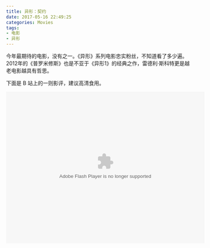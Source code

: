 ```yaml
---
title: 异形：契约
date: 2017-05-16 22:49:25
categories: Movies
tags:
- 电影
- 异形
---
```


今年最期待的电影，没有之一。《异形》系列电影忠实粉丝，不知道看了多少遍。2012年的《普罗米修斯》也是不亚于《异形1》的经典之作，雷德利·斯科特更是越老电影越具有哲思。

<!--more-->

下面是 B 站上的一则影评，建议高清食用。

<embed height="415" width="544" quality="high" allowfullscreen="true" type="application/x-shockwave-flash" src="//static.hdslb.com/miniloader.swf" flashvars="aid=10597309&page=1" pluginspage="//www.adobe.com/shockwave/download/download.cgi?P1_Prod_Version=ShockwaveFlash"></embed>

